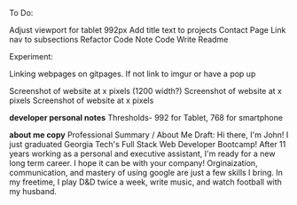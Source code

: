 To Do: 

Adjust viewport for tablet 992px
Add title text to projects
Contact Page
Link nav to subsections
Refactor Code
Note Code
Write Readme

Experiment: 

Linking webpages on gitpages. If not link to imgur or have a pop up 




Screenshot of website at x pixels (1200 width?)
Screenshot of website at x pixels
Screenshot of website at x pixels

__developer personal notes__
Thresholds- 992 for Tablet, 768 for smartphone


__about me copy__
Professional Summary / About Me Draft: Hi there, I'm John! I just graduated Georgia Tech's Full Stack Web Developer Bootcamp! After 11 years working as a personal and executive assistant, I'm ready for a new long term career. I hope it can be with your company! Orginaization, communication, and mastery of using google are just a few skills I bring. In my freetime, I play D&D twice a week, write music, and watch football with my husband.

